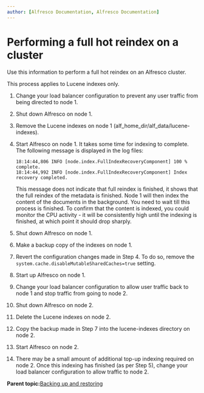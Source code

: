 ```yaml
---
author: [Alfresco Documentation, Alfresco Documentation]
---
```


# Performing a full hot reindex on a cluster

Use this information to perform a full hot reindex on an Alfresco cluster.

This process applies to Lucene indexes only.

1.  Change your load balancer configuration to prevent any user traffic from being directed to node 1.

2.  Shut down Alfresco on node 1.

3.  Remove the Lucene indexes on node 1 \(alf\_home\_dir/alf\_data/lucene-indexes\).

4.  Start Alfresco on node 1. It takes some time for indexing to complete. The following message is displayed in the log files:

    ```
    18:14:44,806 INFO [node.index.FullIndexRecoveryComponent] 100 %  complete. 
    18:14:44,992 INFO [node.index.FullIndexRecoveryComponent] Index recovery completed.
    ```

    This message does not indicate that full reindex is finished, it shows that the full reindex of the metadata is finished. Node 1 will then index the content of the documents in the background. You need to wait till this process is finished. To confirm that the content is indexed, you could monitor the CPU activity - it will be consistently high until the indexing is finished, at which point it should drop sharply.

5.  Shut down Alfresco on node 1.

6.  Make a backup copy of the indexes on node 1.

7.  Revert the configuration changes made in Step 4. To do so, remove the `system.cache.disableMutableSharedCaches=true` setting.

8.  Start up Alfresco on node 1.

9.  Change your load balancer configuration to allow user traffic back to node 1 and stop traffic from going to node 2.

10. Shut down Alfresco on node 2.

11. Delete the Lucene indexes on node 2.

12. Copy the backup made in Step 7 into the lucene-indexes directory on node 2.

13. Start Alfresco on node 2.

14. There may be a small amount of additional top-up indexing required on node 2. Once this indexing has finished \(as per Step 5\), change your load balancer configuration to allow traffic to node 2.


**Parent topic:**[Backing up and restoring](../concepts/ch-backup-restore.md)

